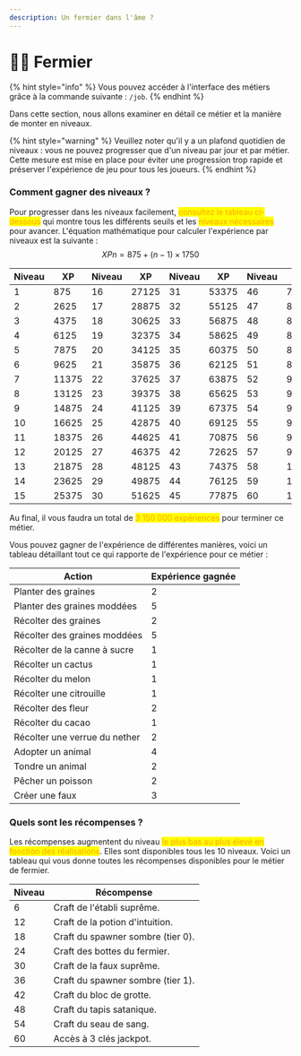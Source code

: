 ```yaml
---
description: Un fermier dans l'âme ?
---
```


# 🧑‍🌾 Fermier

{% hint style="info" %}
Vous pouvez accéder à l'interface des métiers grâce à la commande suivante : `/job`.
{% endhint %}

Dans cette section, nous allons examiner en détail ce métier et la manière de monter en niveaux.

{% hint style="warning" %}
Veuillez noter qu'il y a un plafond quotidien de niveaux : vous ne pouvez progresser que d'un niveau par jour et par métier. Cette mesure est mise en place pour éviter une progression trop rapide et préserver l'expérience de jeu pour tous les joueurs.
{% endhint %}



### Comment gagner des niveaux ?

Pour progresser dans les niveaux facilement, <mark style="color:orange;">consultez le tableau ci-dessous</mark> qui montre tous les différents seuils et les <mark style="color:orange;">niveaux nécessaires</mark> pour avancer. L'équation mathématique pour calculer l'expérience par niveaux est la suivante : $$XPn​=875+(n−1)×1750$$

<table><thead><tr><th data-type="number">Niveau</th><th data-type="number">XP</th><th data-type="number">Niveau</th><th data-type="number">XP</th><th data-type="number">Niveau</th><th data-type="number">XP</th><th data-type="number">Niveau</th><th data-type="number">XP</th></tr></thead><tbody><tr><td>1</td><td>875</td><td>16</td><td>27125</td><td>31</td><td>53375</td><td>46</td><td>79625</td></tr><tr><td>2</td><td>2625</td><td>17</td><td>28875</td><td>32</td><td>55125</td><td>47</td><td>81375</td></tr><tr><td>3</td><td>4375</td><td>18</td><td>30625</td><td>33</td><td>56875</td><td>48</td><td>83125</td></tr><tr><td>4</td><td>6125</td><td>19</td><td>32375</td><td>34</td><td>58625</td><td>49</td><td>84875</td></tr><tr><td>5</td><td>7875</td><td>20</td><td>34125</td><td>35</td><td>60375</td><td>50</td><td>86625</td></tr><tr><td>6</td><td>9625</td><td>21</td><td>35875</td><td>36</td><td>62125</td><td>51</td><td>88375</td></tr><tr><td>7</td><td>11375</td><td>22</td><td>37625</td><td>37</td><td>63875</td><td>52</td><td>90125</td></tr><tr><td>8</td><td>13125</td><td>23</td><td>39375</td><td>38</td><td>65625</td><td>53</td><td>91875</td></tr><tr><td>9</td><td>14875</td><td>24</td><td>41125</td><td>39</td><td>67375</td><td>54</td><td>93625</td></tr><tr><td>10</td><td>16625</td><td>25</td><td>42875</td><td>40</td><td>69125</td><td>55</td><td>95375</td></tr><tr><td>11</td><td>18375</td><td>26</td><td>44625</td><td>41</td><td>70875</td><td>56</td><td>97125</td></tr><tr><td>12</td><td>20125</td><td>27</td><td>46375</td><td>42</td><td>72625</td><td>57</td><td>98875</td></tr><tr><td>13</td><td>21875</td><td>28</td><td>48125</td><td>43</td><td>74375</td><td>58</td><td>100625</td></tr><tr><td>14</td><td>23625</td><td>29</td><td>49875</td><td>44</td><td>76125</td><td>59</td><td>102375</td></tr><tr><td>15</td><td>25375</td><td>30</td><td>51625</td><td>45</td><td>77875</td><td>60</td><td>104125</td></tr></tbody></table>

Au final, il vous faudra un total de <mark style="color:orange;">3 150 000 expériences</mark> pour terminer ce métier.

Vous pouvez gagner de l'expérience de différentes manières, voici un tableau détaillant tout ce qui rapporte de l'expérience pour ce métier :

<table><thead><tr><th>Action</th><th data-type="number">Expérience gagnée</th></tr></thead><tbody><tr><td>Planter des graines</td><td>2</td></tr><tr><td>Planter des graines moddées</td><td>5</td></tr><tr><td>Récolter des graines</td><td>2</td></tr><tr><td>Récolter des graines moddées</td><td>5</td></tr><tr><td>Récolter de la canne à sucre</td><td>1</td></tr><tr><td>Récolter un cactus</td><td>1</td></tr><tr><td>Récolter du melon</td><td>1</td></tr><tr><td>Récolter une citrouille</td><td>1</td></tr><tr><td>Récolter des fleur</td><td>2</td></tr><tr><td>Récolter du cacao</td><td>1</td></tr><tr><td>Récolter une verrue du nether</td><td>2</td></tr><tr><td>Adopter un animal</td><td>4</td></tr><tr><td>Tondre un animal</td><td>2</td></tr><tr><td>Pêcher un poisson</td><td>2</td></tr><tr><td>Créer une faux</td><td>3</td></tr></tbody></table>



### Quels sont les récompenses ?

Les récompenses augmentent du niveau <mark style="color:orange;">le plus bas au plus élevé en fonction des réalisations</mark>. Elles sont disponibles tous les 10 niveaux. Voici un tableau qui vous donne toutes les récompenses disponibles pour le métier de fermier.

| Niveau | Récompense                        |
| ------ | --------------------------------- |
| 6      | Craft de l'établi suprême.        |
| 12     | Craft de la potion d'intuition.   |
| 18     | Craft du spawner sombre (tier 0). |
| 24     | Craft des bottes du fermier.      |
| 30     | Craft de la faux suprême.         |
| 36     | Craft du spawner sombre (tier 1). |
| 42     | Craft du bloc de grotte.          |
| 48     | Craft du tapis satanique.         |
| 54     | Craft du seau de sang.            |
| 60     | Accès à 3 clés jackpot.           |
